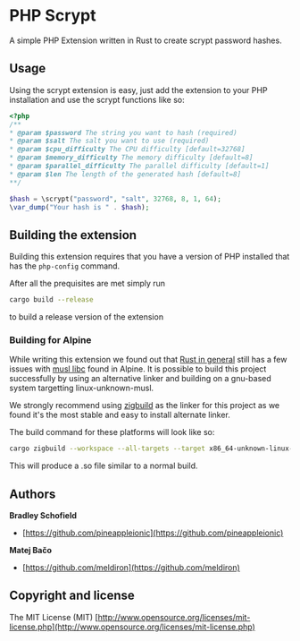 #  PHP Scrypt

A simple PHP Extension written in Rust to create scrypt password hashes.

## Usage
Using the scrypt extension is easy, just add the extension to your PHP installation and use the scrypt functions like so:
```php
<?php
/**
* @param $password The string you want to hash (required)
* @param $salt The salt you want to use (required)
* @param $cpu_difficulty The CPU difficulty [default=32768]
* @param $memory_difficulty The memory difficulty [default=8]
* @param $parallel_difficulty The parallel difficulty [default=1]
* @param $len The length of the generated hash [default=8]
**/

$hash = \scrypt("password", "salt", 32768, 8, 1, 64);
\var_dump("Your hash is " . $hash);
```

## Building the extension
Building this extension requires that you have a version of PHP installed that has the `php-config` command.

After all the prequisites are met simply run
```sh
cargo build --release
```
to build a release version of the extension

### Building for Alpine
While writing this extension we found out that [Rust in general](https://github.com/rust-lang/rust/issues/59302) still has a few issues with [musl libc](https://musl.libc.org/) found in Alpine. It is possible to build this project successfully by using an alternative linker and building on a gnu-based system targetting linux-unknown-musl.

We strongly recommend using [zigbuild](https://github.com/messense/cargo-zigbuild) as the linker for this project as we found it's the most stable and easy to install alternate linker.

The build command for these platforms will look like so:
```sh
cargo zigbuild --workspace --all-targets --target x86_64-unknown-linux-musl --release
```
This will produce a .so file similar to a normal build.

## Authors

**Bradley Schofield**

-   [https://github.com/pineappleionic](https://github.com/pineappleionic)

**Matej Bačo**

-   [https://github.com/meldiron](https://github.com/meldiron)

## Copyright and license

The MIT License (MIT) [http://www.opensource.org/licenses/mit-license.php](http://www.opensource.org/licenses/mit-license.php)



